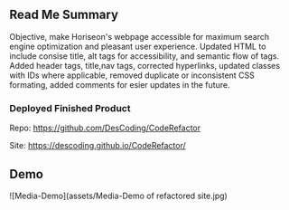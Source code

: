 ## Read Me Summary
Objective, make Horiseon's webpage accessible for maximum search engine optimization and pleasant user experience.  Updated HTML to include consise title, alt tags for accessibility, and semantic flow of tags.  Added header tags, title,nav tags, corrected hyperlinks, updated classes with IDs where applicable, removed duplicate or inconsistent CSS formating, added comments for esier updates in the future.  


### Deployed Finished Product

Repo:  https://github.com/DesCoding/CodeRefactor    


Site:  https://descoding.github.io/CodeRefactor/


## Demo
 ![Media-Demo](assets/Media-Demo of refactored site.jpg)



